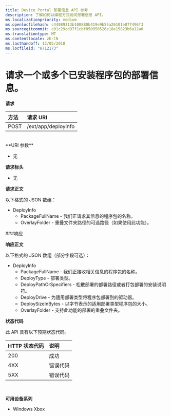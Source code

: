 ```yaml
---
title: Device Portal 部署信息 API 参考
description: 了解如何以编程方式访问部署信息 API。
ms.localizationpriority: medium
ms.openlocfilehash: c44089313b100880b419e9b55a26101e877496f3
ms.sourcegitcommit: c01c29cd97f1cbf050950526e18e15823b6a12a0
ms.translationtype: MT
ms.contentlocale: zh-CN
ms.lasthandoff: 12/05/2018
ms.locfileid: "8712173"
---
```

# <a name="requests-deployment-information-for-one-or-more-installed-packages"></a>请求一个或多个已安装程序包的部署信息。

**请求**

方法      | 请求 URI
:------     | :------
POST | /ext/app/deployinfo
<br />
**URI 参数**

 - 无

**请求标头**

- 无

**请求正文**

以下格式的 JSON 数组：

* DeployInfo
  * PackageFullName - 我们正请求其信息的程序包的名称。
  * OverlayFolder - 重叠文件夹路径的可选路径（如果使用此功能）。

###<a name="response"></a>响应

**响应正文**

以下格式的 JSON 数组（部分字段可选）：

* DeployInfo
  * PackageFullName - 我们正接收相关信息的程序包的名称。
  * DeployType - 部署类型。
  * DeployPathOrSpecifiers - 松散部署的部署路径或者打包部署的安装说明符。
  * DeployDrive - 为适用部署类型将程序包部署到的驱动器。
  * DeploySizeInBytes - 以字节表示的适用部署类型程序包的大小。
  * OverlayFolder - 支持此功能的部署的重叠文件夹。

**状态代码**

此 API 具有以下预期状态代码。

HTTP 状态代码      | 说明
:------     | :-----
200 | 成功
4XX | 错误代码
5XX | 错误代码
<br />

**可用设备系列**

* Windows Xbox